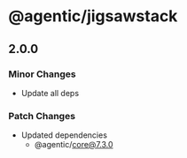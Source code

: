 # @agentic/jigsawstack

## 2.0.0

### Minor Changes

- Update all deps

### Patch Changes

- Updated dependencies
  - @agentic/core@7.3.0
